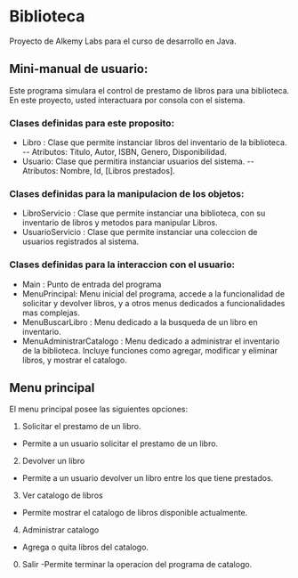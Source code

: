 # Biblioteca
 Proyecto de Alkemy Labs para el curso de desarrollo en Java.

## Mini-manual de usuario:

Este programa simulara el control de prestamo de libros para una biblioteca. En este proyecto, usted
interactuara por consola con el sistema.

### Clases definidas para este proposito:
- Libro : Clase que permite instanciar libros del inventario de la biblioteca.
-- Atributos: Titulo, Autor, ISBN, Genero, Disponibilidad.
- Usuario: Clase que permitira instanciar usuarios del sistema.
-- Atributos: Nombre, Id, [Libros prestados].

### Clases definidas para la manipulacion de los objetos:
- LibroServicio : Clase que permite instanciar una biblioteca, con su inventario de libros y metodos
para manipular Libros.
- UsuarioServicio : Clase que permite instanciar una coleccion de usuarios registrados al sistema.

### Clases definidas para la interaccion con el usuario:
- Main : Punto de entrada del programa
- MenuPrincipal: Menu inicial del programa, accede a la funcionalidad de solicitar y devolver libros, 
y a otros menus dedicados a funcionalidades mas complejas.
- MenuBuscarLibro : Menu dedicado a la busqueda de un libro en inventario.
- MenuAdministrarCatalogo : Menu dedicado a administrar el inventario de la biblioteca.
Incluye funciones como agregar, modificar y eliminar libros, y mostrar el catalogo.

##

## Menu principal
El menu principal posee las siguientes opciones:

1. Solicitar el prestamo de un libro.   
- Permite a un usuario solicitar el prestamo de un libro.
2. Devolver un libro
- Permite a un usuario devolver un libro entre los que tiene prestados.
3. Ver catalogo de libros   
- Permite mostrar el catalogo de libros disponible actualmente.
4. Administrar catalogo 
- Agrega o quita libros del catalogo.
0. Salir
-Permite terminar la operacion del programa de catalogo.